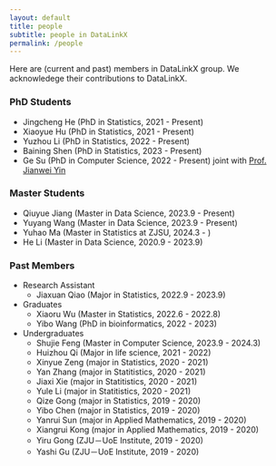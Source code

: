 ```yaml
---
layout: default
title: people
subtitle: people in DataLinkX
permalink: /people
---
```


Here are (current and past) members in DataLinkX group. We acknowledege their contributions to DataLinkX.

### PhD Students
- Jingcheng He (PhD in Statistics, 2021 - Present)
- Xiaoyue Hu (PhD in Statistics, 2021 - Present)
- Yuzhou Li (PhD in Statistics, 2022 - Present)
- Baining Shen (PhD in Statistics, 2023 - Present)
- Ge Su (PhD in Computer Science, 2022 - Present) joint with [Prof. Jianwei Yin](https://mypage.zju.edu.cn/0001038)

### Master Students
- Qiuyue Jiang (Master in Data Science, 2023.9 - Present)
- Yuyang Wang (Master in Data Science, 2023.9 - Present)
- Yuhao Ma (Master in Statistics at ZJSU, 2024.3 - )
- He Li (Master in Data Science, 2020.9 - 2023.9)
   
### Past Members
- Research Assistant
    - Jiaxuan Qiao (Major in Statistics, 2022.9 - 2023.9)
- Graduates
    - Xiaoru Wu (Master in Statistics, 2022.6 - 2022.8)
    - Yibo Wang (PhD in bioinformatics, 2022 - 2023)
- Undergraduates
    - Shujie Feng (Master in Computer Science, 2023.9 - 2024.3)
    - Huizhou Qi (Major in life science, 2021 - 2022)
    - Xinyue Zeng (major in Statistics, 2020 - 2021)
    - Yan Zhang (major in Statitistics, 2020 - 2021)
    - Jiaxi Xie (major in Statitistics, 2020 - 2021)
    - Yule Li (major in Statitistics, 2020 - 2021)
    - Qize Gong (major in Statistics, 2019 - 2020)
    - Yibo Chen (major in Statistics, 2019 - 2020)
    - Yanrui Sun (major in Applied Mathematics, 2019 - 2020)
    - Xiangrui Kong (major in Applied Mathematics, 2019 - 2020)
    - Yiru Gong (ZJU－UoE Institute, 2019 - 2020)
    - Yashi Gu (ZJU－UoE Institute, 2019 - 2020)
    





